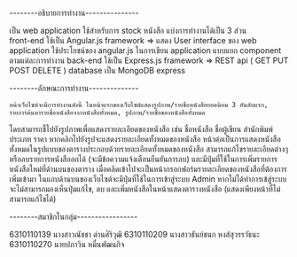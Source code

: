 --------อธิบายการทำงาน---------------

เป็น web application ใช้สำหรับการ stock หนังสือ 
แบ่งการทำงานได้เป็น 3 ส่วน  
    front-end ใช้เป็น Angular.js framework => แสดง User interface ของ web application ใช้ประโยชน์ของ angular.js ในการเขียน application แบบแยก component ตามแต่ละการทำงาน
    back-end ใช้เป็น Express.js framework =>  REST api ( GET PUT POST DELETE )
    database เป็น MongoDB express

--------ลักษณะการทำงาน--------------

    หน้าเว็บไซต์จะมีการทำงานดังนี้ ในหน้าแรกของเว็บไซต์แสดงรูปภาพ/รายชื่อหนังสือยอดนิยม 3 อันดับแรก, รายการค้นหารายชื่อหนังสือจากหนังสือทั้งหมด, รูปภาพ/รายชื่อของหนังสือทั้งหมด
โดยสามารถชี้ไปยังรูปภาพเพื่อแสดงรายละเอียดของหนังสือ เช่น ชื่อหนังสือ ชื่อผู้เขียน สำนักพิมพ์ ประเภท ราคา หากคลิกไปยังรูปจะแสดงรายละเอียดทั้งหมดของหนังสือ
หน้าต่อเป็นการแสดงหนังสือทั้งหมดในรูปแบบของตารางประกอบด้วยรายละเอียดทั้งหมดของหนังสือ สามารถแก้ไขรายละเอียดต่างๆ หรือลบรายการหนังสืออกได้ (จะมีข้อความแจ้งเตือนยืนยันการลบ)
และมีปุ่มที่ใช้ในการเพิ่มรายการหนังสือใหม่ที่ด้านบนของตาราง เมื่อคลิดเข้าไปจะเป็นหน้ากรอกฟอร์มรายละเอียดของหนังสือที่ต้องการเพิ่มเข้ามา ในแถบด้านบนของเว็บไซต์จะมีปุ่มที่ใช้ในการเข้าสู่ระบบ Admin 
หากไม่ได้ทำการเข้สู่ระบบจะไม่สามารถมองเห็นปุ่มแก้ไข, ลบ และเพิ่มหนังสือในหน้าแสดงตารางหนังสือ (แสดงเพียงหน้าที่ไม่สามารถแก้ไขได้) 

--------สมาชิกในกลุ่ม-----------------

6310110139 นางสาวณัชชา ด่านศิริวุฒิ
6310110209 นางสาวธันย์ชนก หงส์สุวรรวัธนะ
6310110270 นายปภาวิน หมื่นพัฒนกิจ